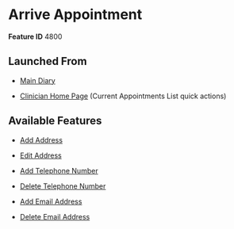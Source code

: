 # Arrive Appointment

**Feature ID** 4800

## Launched From

- [Main Diary](Main%20Diary.md)

- [Clinician Home Page](Clinician%20Home%20Page.md) (Current Appointments List quick actions)

## Available Features

- [Add Address](Add%20Address.md)

- [Edit Address](Edit%20Address.md)

- [Add Telephone Number](Add%20Telephone%20Number.md)

- [Delete Telephone Number](Delete%20Telephone%20Number.md)

- [Add Email Address](Add%20Email%20Address.md)

- [Delete Email Address](Delete%20Email%20Address.md)



























































